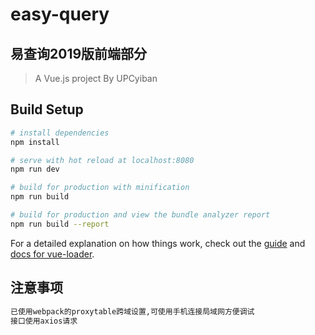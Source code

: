 # easy-query

## **易查询2019版前端部分**

> A Vue.js project
> By UPCyiban

## Build Setup

``` bash
# install dependencies
npm install

# serve with hot reload at localhost:8080
npm run dev

# build for production with minification
npm run build

# build for production and view the bundle analyzer report
npm run build --report
```

For a detailed explanation on how things work, check out the [guide](http://vuejs-templates.github.io/webpack/) and [docs for vue-loader](http://vuejs.github.io/vue-loader).
## 注意事项
``` bash
已使用webpack的proxytable跨域设置,可使用手机连接局域网方便调试
接口使用axios请求
```